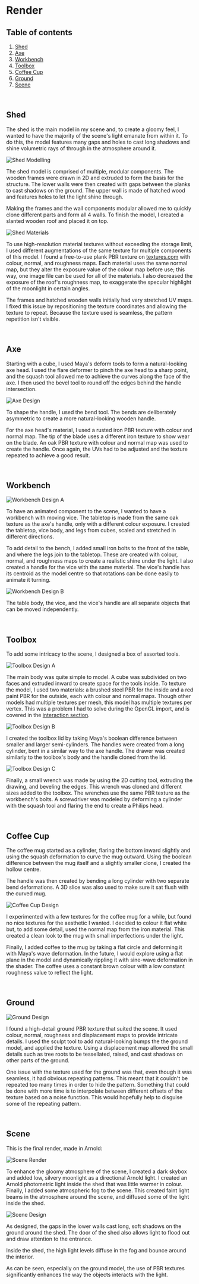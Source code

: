 
# Render

## Table of contents

1. [Shed](#shed)
2. [Axe](#axe)
3. [Workbench](#workbench)
4. [Toolbox](#toolbox)
5. [Coffee Cup](#coffee-cup)
6. [Ground](#ground)
7. [Scene](#scene)

<br>

## Shed

The shed is the main model in my scene and, to create a gloomy feel, I wanted to have the majority of the scene's light emanate from within it.  To do this, the model features many gaps and holes to cast long shadows and shine volumetric rays of through in the atmosphere around it.

![Shed Modelling](/Appendices/images/ShedModelling.png)

The shed model is comprised of multiple, modular components.  The wooden frames were drawn in 2D and extruded to form the basis for the structure.  The lower walls were then created with gaps between the planks to cast shadows on the ground.  The upper wall is made of hatched wood and features holes to let the light shine through.

Making the frames and the wall components modular allowed me to quickly clone different parts and form all 4 walls.  To finish the model, I created a slanted wooden roof and placed it on top.

![Shed Materials](/Appendices/images/ShedMaterials.png)

To use high-resolution material textures without exceeding the storage limit, I used different augmentations of the same texture for multiple components of this model.  I found a free-to-use plank PBR texture on [textures.com](https://www.textures.com) with colour, normal, and roughness maps.  Each material uses the same normal map, but they alter the exposure value of the colour map before use; this way, one image file can be used for all of the materials.  I also decreased the exposure of the roof's roughness map, to exaggerate the specular highlight of the moonlight in certain angles.

The frames and hatched wooden walls initially had very stretched UV maps.  I fixed this issue by repositioning the texture coordinates and allowing the texture to repeat.  Because the texture used is seamless, the pattern repetition isn't visible.

<br>

## Axe

Starting with a cube, I used Maya's deform tools to form a natural-looking axe head.  I used the flare deformer to pinch the axe head to a sharp point, and the squash tool allowed me to achieve the curves along the face of the axe.  I then used the bevel tool to round off the edges behind the handle intersection.

![Axe Design](/Appendices/images/AxeDesign.png)

To shape the handle, I used the bend tool.  The bends are deliberately asymmetric to create a more natural-looking wooden handle.

For the axe head's material, I used a rusted iron PBR texture with colour and normal map.  The tip of the blade uses a different iron texture to show wear on the blade.  An oak PBR texture with colour and normal map was used to create the handle.  Once again, the UVs had to be adjusted and the texture repeated to achieve a good result.

<br>

## Workbench

![Workbench Design A](/Appendices/images/WorkbenchA.png)

To have an animated component to the scene, I wanted to have a workbench with moving vice.  The tabletop is made from the same oak texture as the axe's handle, only with a different colour exposure.  I created the tabletop, vice body, and legs from cubes, scaled and stretched in different directions.

To add detail to the bench, I added small iron bolts to the front of the table, and where the legs join to the tabletop.  These are created with colour, normal, and roughness maps to create a realistic shine under the light.  I also created a handle for the vice with the same material.  The vice's handle has its centroid as the model centre so that rotations can be done easily to animate it turning.

![Workbench Design B](/Appendices/images/WorkbenchB.png)

The table body, the vice, and the vice's handle are all separate objects that can be moved independently.

<br>

## Toolbox

To add some intricacy to the scene, I designed a box of assorted tools.

![Toolbox Design A](/Appendices/images/ToolboxA.png)

The main body was quite simple to model.  A cube was subdivided on two faces and extruded inward to create space for the tools inside.  To texture the model,  I used two materials: a brushed steel PBR for the inside and a red paint PBR for the outside, each with colour and normal maps.  Though other models had multiple textures per mesh, this model has multiple textures per vertex.  This was a problem I had to solve during the OpenGL import, and is covered in the [interaction section](../Interaction/README.md).

![Toolbox Design B](/Appendices/images/ToolboxB.png)

I created the toolbox lid by taking Maya's boolean difference between smaller and larger semi-cylinders.  The handles were created from a long cylinder, bent in a similar way to the axe handle.  The drawer was created similarly to the toolbox's body and the handle cloned from the lid.

![Toolbox Design C](/Appendices/images/ToolboxC.png)

Finally, a small wrench was made by using the 2D cutting tool, extruding the drawing, and beveling the edges.  This wrench was cloned and different sizes added to the toolbox.  The wrenches use the same PBR texture as the workbench's bolts.  A screwdriver was modeled by deforming a cylinder with the squash tool and flaring the end to create a Philips head.

<br>

## Coffee Cup

The coffee mug started as a cylinder, flaring the bottom inward slightly and using the squash deformation to curve the mug outward.  Using the boolean difference between the mug itself and a slightly smaller clone, I created the hollow centre.

The handle was then created by bending a long cylinder with two separate bend deformations.  A 3D slice was also used to make sure it sat flush with the curved mug.

![Coffee Cup Design](/Appendices/images/CoffeeCupDesign.png)

I experimented with a few textures for the coffee mug for a while, but found no nice textures for the aesthetic I wanted.  I decided to colour it flat white but, to add some detail, used the normal map from the iron material.  This created a clean look to the mug with small imperfections under the light.

Finally, I added coffee to the mug by taking a flat circle and deforming it with Maya's wave deformation.  In the future, I would explore using a flat plane in the model and dynamically rippling it with sine-wave deformation in the shader.  The coffee uses a constant brown colour with a low constant roughness value to reflect the light.

<br>

## Ground

![Ground Design](/Appendices/images/GroundDesign.png)

I found a high-detail ground PBR texture that suited the scene.  It used colour, normal, roughness and displacement maps to provide intricate details.  I used the sculpt tool to add natural-looking bumps the the ground model, and applied the texture.  Using a displacement map allowed the small details such as tree roots to be tessellated, raised, and cast shadows on other parts of the ground.

One issue with the texture used for the ground was that, even though it was seamless, it had obvious repeating patterns.  This meant that it couldn't be repeated too many times in order to hide the pattern.  Something that could be done with more time is to interpolate between different offsets of the texture based on a noise function.  This would hopefully help to disguise some of the repeating pattern.

<br>

## Scene

This is the final render, made in Arnold:

![Scene Render](/Render/Render.png)

To enhance the gloomy atmosphere of the scene, I created a dark skybox and added low, silvery moonlight as a directional Arnold light.  I created an Arnold photometric light inside the shed that was little warmer in colour.  Finally, I added some atmospheric fog to the scene.  This created faint light beams in the atmosphere around the scene, and diffused some of the light inside the shed.

![Scene Design](/Appendices/images/SceneDesign.png)

As designed, the gaps in the lower walls cast long, soft shadows on the ground around the shed.  The door of the shed also allows light to flood out and draw attention to the entrance.

Inside the shed, the high light levels diffuse in the fog and bounce around the interior.

As can be seen, especially on the ground model, the use of PBR textures significantly enhances the way the objects interacts with the light.
